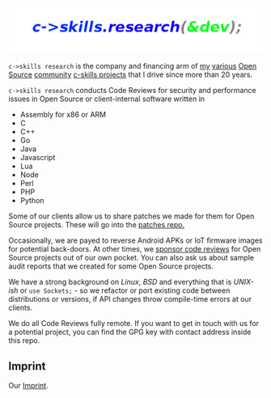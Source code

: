 
<p align="center">
<img src="https://github.com/c-skills/welcome/blob/master/logo.jpg" />
</p>




`c->skills research` is the company and financing arm of [my](https://github.com/stealth) [various](https://github.com/stealth/sshttp) [Open](https://github.com/stealth/opmsg) [Source](https://github.com/stealth/crash) [community](https://github.com/stealth/psc) [c-skills projects](https://github.com/stealth/libusipp) that I drive since more than 20 years.

`c->skills research` conducts Code Reviews for security and performance issues
in Open Source or client-internal software written in

* Assembly for x86 or ARM
* C
* C++
* Go
* Java
* Javascript
* Lua
* Node
* Perl
* PHP
* Python

Some of our clients allow us to share patches we made for them for Open Source
projects. These will go into the [patches repo.](https://github.com/c-skills/patches)

Occasionally, we are payed to reverse Android APKs or IoT firmware images for
potential back-doors. At other times, we [sponsor code reviews](https://github.com/c-skills/tinkershell) for
Open Source projects out of our own pocket. You can also ask us about sample audit reports
that we created for some Open Source projects.

We have a strong background on *Linux*, *BSD* and everything that is *UNIX-ish*
or `use Sockets;` - so we refactor or port existing code between distributions
or versions, if API changes throw compile-time errors at our clients.

We do all Code Reviews fully remote. If you want to get in touch with us for a
potential project, you can find the GPG key with contact address inside this repo.

Imprint
-------

Our [Imprint](https://github.com/c-skills/welcome/blob/master/impressum2.jpg).


